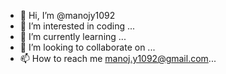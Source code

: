 - 👋 Hi, I’m @manojy1092
- 👀 I’m interested in coding ...
- 🌱 I’m currently learning ...
- 💞️ I’m looking to collaborate on ...
- 📫 How to reach me manoj.y1092@gmail.com...

<!---
manojy1092/manojy1092 is a ✨ special ✨ repository because its `README.md` (this file) appears on your GitHub profile.
You can click the Preview link to take a look at your changes.
--->
